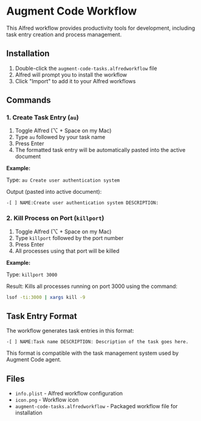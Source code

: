 # Augment Code Workflow

This Alfred workflow provides productivity tools for development, including task entry creation and process management.

## Installation

1. Double-click the `augment-code-tasks.alfredworkflow` file
2. Alfred will prompt you to install the workflow
3. Click "Import" to add it to your Alfred workflows

## Commands

### 1. Create Task Entry (`au`)

1. Toggle Alfred (⌥ + Space on my Mac)
2. Type `au` followed by your task name
3. Press Enter
4. The formatted task entry will be automatically pasted into the active document

**Example:**

Type: `au Create user authentication system`

Output (pasted into active document):

```
-[ ] NAME:Create user authentication system DESCRIPTION:
```

### 2. Kill Process on Port (`killport`)

1. Toggle Alfred (⌥ + Space on my Mac)
2. Type `killport` followed by the port number
3. Press Enter
4. All processes using that port will be killed

**Example:**

Type: `killport 3000`

Result: Kills all processes running on port 3000 using the command:
```bash
lsof -ti:3000 | xargs kill -9
```

## Task Entry Format

The workflow generates task entries in this format:

```
-[ ] NAME:Task name DESCRIPTION: Description of the task goes here.
```

This format is compatible with the task management system used by Augment Code agent.

## Files

- `info.plist` - Alfred workflow configuration
- `icon.png` - Workflow icon
- `augment-code-tasks.alfredworkflow` - Packaged workflow file for installation
